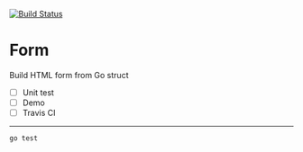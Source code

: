 [![Build Status](https://travis-ci.org/yhagio/form_builder.svg?branch=master)](https://travis-ci.org/yhagio/form_builder.svg?branch=master)


# Form

Build HTML form from Go struct

- [ ] Unit test
- [ ] Demo
- [ ] Travis CI

---

```sh
go test
```